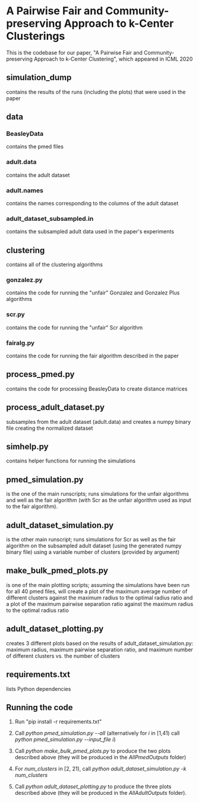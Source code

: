 
# A Pairwise Fair and Community-preserving Approach to k-Center Clusterings
This is the codebase for our paper, "A Pairwise Fair and Community-preserving Approach to k-Center Clustering", which appeared in ICML 2020

## simulation_dump
contains the results of the runs (including the plots) that were used in the paper


## data

### BeasleyData
contains the pmed files

### adult.data
contains the adult dataset

### adult.names
contains the names corresponding to the columns of the adult dataset

### adult_dataset_subsampled.in
contains the subsampled adult data used in the paper's experiments

## clustering
contains all of the clustering algorithms
  

### gonzalez.py

contains the code for running the "unfair" Gonzalez and Gonzalez Plus algorithms

  

### scr.py

contains the code for running the "unfair" Scr algorithm

  

### fairalg.py

contains the code for running the fair algorithm described in the paper

## process_pmed.py

contains the code for processing BeasleyData to create distance matrices


## process_adult_dataset.py

subsamples from the adult dataset (adult.data) and creates a numpy binary file creating the normalized dataset


## simhelp.py

contains helper functions for running the simulations
  

## pmed_simulation.py

is the one of the main runscripts; runs simulations for the unfair algorithms and well as the fair algorithm (with Scr as the unfair algorithm used as input to the fair algorithm).


## adult_dataset_simulation.py

is the other main runscript; runs simulations for Scr as well as the fair algorithm on the subsampled adult dataset (using the generated numpy binary file) using a variable number of clusters (provided by argument)
  


## make_bulk_pmed_plots.py

is one of the main plotting scripts; assuming the simulations have been run for all 40 pmed files, will create a plot of the maximum average number of different clusters against the maximum radius to the optimal radius ratio and a plot of the maximum pairwise separation ratio against the maximum radius to the optimal radius ratio
  

## adult_dataset_plotting.py

creates 3 different plots based on the results of adult_dataset_simulation.py: maximum radius, maximum pairwise separation ratio, and maximum number of different clusters vs. the number of clusters
  
## requirements.txt
lists Python dependencies

## Running the code

1. Run "pip install -r requirements.txt"

2. Call *python pmed_simulation.py --all* (alternatively for *i* in [1,41) call *python pmed_simulation.py --input_file i*)

3. Call *python make_bulk_pmed_plots.py* to produce the two plots described above (they will be produced in the *AllPmedOutputs* folder)

4. For *num_clusters* in [2, 21), call *python adult_dataset_simulation.py -k num_clusters*

5. Call *python adult_dataset_plotting.py* to produce the three plots described above (they will be produced in the *AllAdultOutputs* folder).
